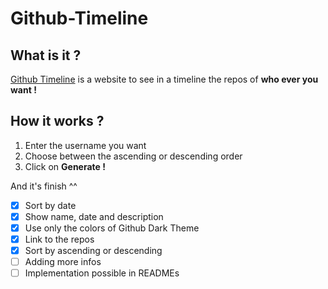 # Github-Timeline
 
## What is it ?

[Github Timeline](https://semanteo.is-a.dev/Github-Timeline/) is a website to see in a timeline the repos of **who ever you want !**

## How it works ?

1. Enter the username you want
2. Choose between the ascending or descending order
3. Click on **Generate !**

And it's finish ^^ 


- [x] Sort by date
- [x] Show name, date and description
- [x] Use only the colors of Github Dark Theme
- [x] Link to the repos
- [x] Sort by ascending or descending
- [ ] Adding more infos
- [ ] Implementation possible in READMEs
